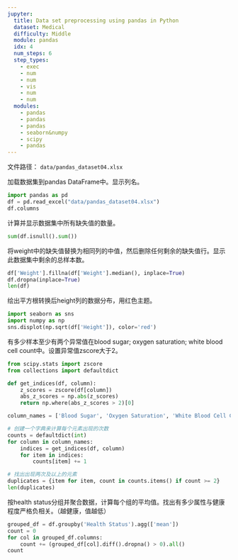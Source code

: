 ```yaml
---
jupyter:
  title: Data set preprocessing using pandas in Python
  dataset: Medical
  difficulty: Middle
  module: pandas
  idx: 4
  num_steps: 6
  step_types:
    - exec
    - num
    - num
    - vis
    - num
    - num
  modules:
    - pandas
    - pandas
    - pandas
    - seaborn&numpy
    - scipy
    - pandas
---
```


文件路径： `data/pandas_dataset04.xlsx`

加载数据集到pandas DataFrame中。显示列名。

```python
import pandas as pd
df = pd.read_excel("data/pandas_dataset04.xlsx")
df.columns
```

计算并显示数据集中所有缺失值的数量。

```python
sum(df.isnull().sum())
```

将weight中的缺失值替换为相同列的中值，然后删除任何剩余的缺失值行。显示此数据集中剩余的总样本数。

```python
df['Weight'].fillna(df['Weight'].median(), inplace=True)
df.dropna(inplace=True)
len(df)
```

绘出平方根转换后height列的数据分布，用红色主题。

```python
import seaborn as sns
import numpy as np
sns.displot(np.sqrt(df['Height']), color='red')
```

有多少样本至少有两个异常值在blood sugar; oxygen saturation; white blood cell count中。设置异常值zscore大于2。

```python
from scipy.stats import zscore
from collections import defaultdict

def get_indices(df, column):
    z_scores = zscore(df[column])
    abs_z_scores = np.abs(z_scores)
    return np.where(abs_z_scores > 2)[0]

column_names = ['Blood Sugar', 'Oxygen Saturation', 'White Blood Cell Count']

# 创建一个字典来计算每个元素出现的次数
counts = defaultdict(int)
for column in column_names:
    indices = get_indices(df, column)
    for item in indices:
        counts[item] += 1

# 找出出现两次及以上的元素
duplicates = {item for item, count in counts.items() if count >= 2}
len(duplicates)
```

按health status分组并聚合数据，计算每个组的平均值。找出有多少属性与健康程度严格负相关。（越健康，值越低）

```python
grouped_df = df.groupby('Health Status').agg(['mean'])
count = 0
for col in grouped_df.columns:
    count += (grouped_df[col].diff().dropna() > 0).all()
count
```
